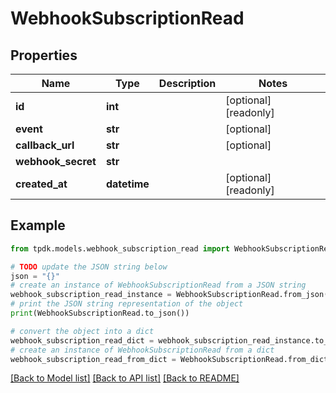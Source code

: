 # WebhookSubscriptionRead



## Properties

Name | Type | Description | Notes
------------ | ------------- | ------------- | -------------
**id** | **int** |  | [optional] [readonly] 
**event** | **str** |  | [optional] 
**callback_url** | **str** |  | [optional] 
**webhook_secret** | **str** |  | 
**created_at** | **datetime** |  | [optional] [readonly] 

## Example

```python
from tpdk.models.webhook_subscription_read import WebhookSubscriptionRead

# TODO update the JSON string below
json = "{}"
# create an instance of WebhookSubscriptionRead from a JSON string
webhook_subscription_read_instance = WebhookSubscriptionRead.from_json(json)
# print the JSON string representation of the object
print(WebhookSubscriptionRead.to_json())

# convert the object into a dict
webhook_subscription_read_dict = webhook_subscription_read_instance.to_dict()
# create an instance of WebhookSubscriptionRead from a dict
webhook_subscription_read_from_dict = WebhookSubscriptionRead.from_dict(webhook_subscription_read_dict)
```
[[Back to Model list]](../README.md#documentation-for-models) [[Back to API list]](../README.md#documentation-for-api-endpoints) [[Back to README]](../README.md)


